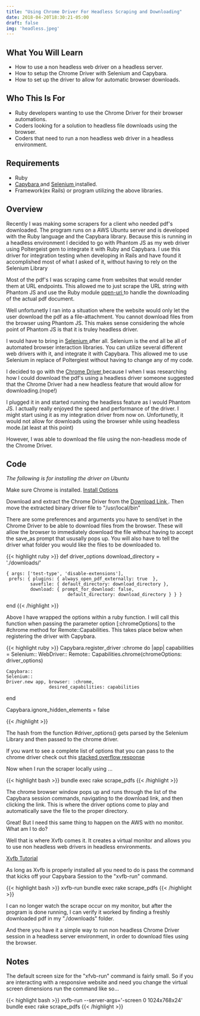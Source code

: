 ```yaml
---
title: "Using Chrome Driver For Headless Scraping and Downloading"
date: 2018-04-20T18:30:21-05:00
draft: false
img: 'headless.jpeg'
---
```

## What You Will Learn
- How to use a non headless web driver on a headless server.
- How to setup the Chrome Driver with Selenium and Capybara.
- How to set up the driver to allow for automatic browser downloads.

## Who This Is For
- Ruby developers wanting to use the Chrome Driver for their browser automations.
- Coders looking for a solution to headless file downloads using the browser.
- Coders that need to run a non headless web driver in a headless environment.

## Requirements
- Ruby
- [ Capybara ](https://github.com/teamcapybara/capybara) and [ Selenium ](http://robotframework.org/SeleniumLibrary/) installed.
- Framework(ex Rails) or program utilizing the above libraries.

## Overview

Recently I was making some scrapers for a client who needed pdf's downloaded. The program runs on a AWS Ubuntu server and is developed with the Ruby language and the Capybara library. Because this is running in a headless environment I decided to go with Phantom JS as my web driver using Poltergeist gem to integrate it with Ruby and Capybara. I use this driver for integration testing when developing in Rails and have found it accomplished most of what I asked of it, without having to rely on the Selenium Library

Most of the pdf's I was scraping came from websites that would render them at URL  endpoints. This allowed me to just scrape the URL string with Phantom JS and use the Ruby module [ open-uri ](https://ruby-doc.org/stdlib-2.4.3/libdoc/open-uri/rdoc/OpenURI.html) to handle the downloading of the actual pdf document.

Well unfortunetly I ran into a situation where the website would only let the user download the pdf as a file-attachment.  You cannot download files from the browser using Phantom JS.  This makes sense considering the whole point of Phantom JS is that it is truley headless driver.

I would have to bring in [ Selenium ](http://robotframework.org/SeleniumLibrary/) after all.  Selenium is the end all be all of  automated browser interaction libraries. You can utilize several different web drivers with it, and integrate it with Capybara.  This allowed me to use Selenium in replace of Poltergiest without having to change any of my code.

I decided to go with the [ Chrome Driver ](https://sites.google.com/a/chromium.org/chromedriver/) because I when I was researching how I could download the pdf's using a headless driver someone suggested that the Chrome Driver had a new headless feature that would allow for downloading.(nope!)

I plugged it in and started running the headless feature as I would Phantom JS. I actually really enjoyed the speed and performance of the driver.  I might start using it as my integration driver from now on.  Unfortunetly, it would not allow for downloads using the browser while using headless mode.(at least at this point)

However, I was able to download the file using the non-headless mode of the Chrome Driver.

## Code

*The following is for installing the driver on Ubuntu*

Make sure Chrome is installed. [ Install Options ](https://askubuntu.com/questions/510056/how-to-install-google-chrome)

Download and extract the Chrome Driver from the [ Download Link ](https://sites.google.com/a/chromium.org/chromedriver/downloads). Then move the extracted binary driver file to "/usr/local/bin"

There are some preferences and arguments you have to send/set in the Chrome Driver to be able to download files from the browser.
These will allow the browser to immediately download the file without having to accept the save_as prompt that ususally pops up.  You will also have to tell the driver what folder you would like the files to be downloaded to.

{{< highlight ruby >}}
  def driver_options
    download_directory = './downloads/'

    { args: ['test-type', 'disable-extensions'],
     prefs: { plugins: { always_open_pdf_externally: true  },
             savefile: { default_directory: download_directory },
             download: { prompt_for_download: false,
                           default_directory: download_directory } } }
  end
{{< /highlight >}}

Above I have wrapped the options within a ruby function.  I will call this function when passing the parameter option [:chromeOptions] to the #chrome method for  Remote::Capabilities. This takes place below when registering the driver with Capybara.

{{< highlight ruby >}}
  Capybara.register_driver :chrome do |app|
    capabilities = Selenium::
                   WebDriver::
                   Remote::
                   Capabilities.chrome(chromeOptions: driver_options)

    Capybara::
    Selenium::
    Driver.new app, browser: :chrome,
                    desired_capabilities: capabilities
  end

  Capybara.ignore_hidden_elements = false

{{< /highlight >}}

The hash from the function #driver_options() gets parsed by the Selenium Library and then passed to the chrome driver.

If you want to see a complete list of options that you can pass to the chrome driver check out this [stacked overflow response](https://stackoverflow.com/questions/38335671/selenium-chrome-where-can-i-find-a-list-of-all-available-chromeoption-arguments)

Now when I  run the scraper locally using ...

{{< highlight bash >}}
  bundle exec rake scrape_pdfs
{{< /highlight >}}

The chrome browser window pops up and runs through the list of the Capybara session commands, navigating to the download link, and then clicking the link.  This is where the driver options come to play and automatically save the file to the proper directory.

Great!  But I need this same thing to happen on the AWS with no monitor. What am I to do?

Well that is where  Xvfb comes it.  It creates a virtual monitor and allows you to use non headless web drivers in headless environments.

[Xvfb Tutorial](http://tobyho.com/2015/01/09/headless-browser-testing-xvfb/)

As long as Xvfb is properly installed all you need to do is pass the command that kicks off your Capybara Session to the "xvfb-run" command.

{{< highlight bash >}}
  xvfb-run bundle exec rake scrape_pdfs
{{< /highlight >}}

I can no longer watch the scrape occur on my monitor, but after the program is done running, I can verify it worked by finding a freshly downloaded pdf in my "./downloads" folder.

And there you have it a simple way to run non headless Chrome Driver session in a headless server environment, in order to download files using the browser.

## Notes

The default screen size for the "xfvb-run" command is fairly small.  So if you are interacting with a responsive website and need you change the virtual screen dimensions run the command like so...

{{< highlight bash >}}
  xvfb-run --server-args='-screen 0 1024x768x24' bundle exec rake scrape_pdfs
{{< /highlight >}}
